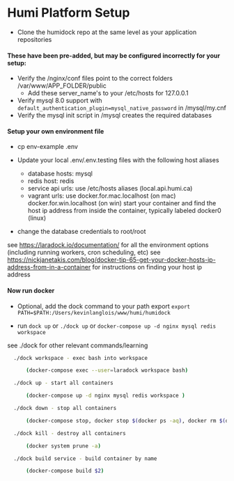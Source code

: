 # Humi Platform Setup

- Clone the humidock repo at the same level as your application repositories

#### These have been pre-added, but may be configured incorrectly for your setup:

- Verify the /nginx/conf files point to the correct folders /var/www/APP_FOLDER/public
  - Add these server_name's to your /etc/hosts for 127.0.0.1
- Verify mysql 8.0 support with `default_authentication_plugin=mysql_native_password` in /mysql/my.cnf
- Verify the mysql init script in /mysql creates the required databases

#### Setup your own environment file

- cp env-example .env

- Update your local .env/.env.testing files with the following host aliases

  - database hosts: mysql
  - redis host: redis
  - service api urls: use /etc/hosts aliases (local.api.humi.ca)
  - vagrant urls: use docker.for.mac.localhost (on mac) docker.for.win.localhost (on win) start your container and find the host ip address from inside the container, typically labeled docker0 (linux)

- change the database credentials to root/root

see https://laradock.io/documentation/ for all the environment options (including running workers, cron scheduling, etc)
see https://nickjanetakis.com/blog/docker-tip-65-get-your-docker-hosts-ip-address-from-in-a-container for instructions on finding your host ip address

#### Now run docker

- Optional, add the dock command to your path export `export PATH=$PATH:/Users/kevinlanglois/www/humi/humidock`

- run `dock up` or `./dock up` or `docker-compose up -d nginx mysql redis workspace`

see ./dock for other relevant commands/learning

```bash
  ./dock workspace - exec bash into workspace

      (docker-compose exec --user=laradock workspace bash)

  ./dock up - start all containers

      (docker-compose up -d nginx mysql redis workspace )

  ./dock down - stop all containers

      (docker-compose stop, docker stop $(docker ps -aq), docker rm $(docker ps -aq))

  ./dock kill - destroy all containers

      (docker system prune -a)

  ./dock build service - build container by name

      (docker-compose build $2)

```
